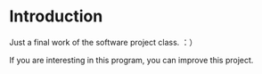 # Introduction

Just a final work of the software project class. ：）

If you are interesting in this program, you can improve this project.